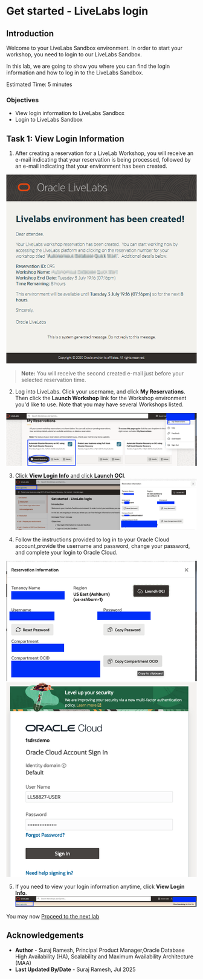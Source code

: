 # Get started - LiveLabs login

## Introduction

Welcome to your LiveLabs Sandbox environment.
In order to start your workshop, you need to login to our LiveLabs Sandbox.

In this lab, we are going to show you where you can find the login information and how to log in to the LiveLabs Sandbox.

Estimated Time: 5 minutes

### Objectives

- View login information to LiveLabs Sandbox
- Login to LiveLabs Sandbox

## Task 1: View Login Information

1. After creating a reservation for a LiveLab Workshop, you will receive an e-mail indicating that your reservation is being processed, followed by an e-mail indicating that your environment has been created.

  ![Reservation email](./images/livelab-env-created-email.png " ")

  >**Note:** You will receive the second created e-mail just before your selected reservation time.

2. Log into LiveLabs. Click your username, and click **My Reservations**. Then click the **Launch Workshop** link for the Workshop environment you'd like to use. Note that you may have several Workshops listed.

  ![My reservations](./images/ll-reservations-1.png " ")

3. Click **View Login Info** and click **Launch OCI**.
  ![Launch OCI](./images/launch-oci.png " ")

4. Follow the instructions provided to log in to your Oracle Cloud account,provide the username and password, change your password, and complete your login to Oracle Cloud.

  ![Login information-1](./images/login-demo2.png " ")
  ![Login information-1](./images/login-demo1.png " ")

5. If you need to view your login information anytime, click **View Login Info**.
  ![View Login Info](./images/view-login-info.png " ")

You may now [Proceed to the next lab](#next)

## Acknowledgements

- **Author** - Suraj Ramesh, Principal Product Manager,Oracle Database High Availability (HA), Scalability and Maximum Availability Architecture (MAA)
- **Last Updated By/Date** -  Suraj Ramesh, Jul 2025